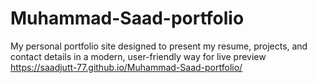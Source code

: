 # Muhammad-Saad-portfolio
My personal portfolio site designed to present my resume, projects, and contact details in a modern, user-friendly way
for live preview https://saadjutt-77.github.io/Muhammad-Saad-portfolio/
